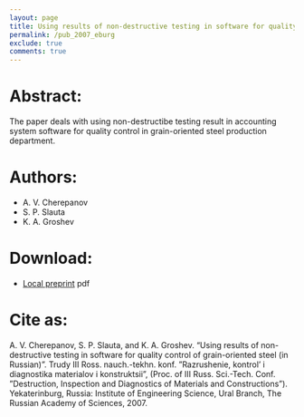 ```yaml
---
layout: page
title: Using results of non-destructive testing in software for quality control of grain-oriented steel (in Russian)
permalink: /pub_2007_eburg
exclude: true
comments: true
---
```

# Abstract:
The paper deals with using non-destructibe testing result in accounting system software for quality control in grain-oriented steel production department.

# Authors:
* A. V. Cherepanov
* S. P. Slauta
* K. A. Groshev

# Download:
* [Local preprint](/assets/groshev07conf_eburg.pdf) pdf

# Cite as:

A. V. Cherepanov, S. P. Slauta, and K. A. Groshev. “Using results of non-destructive testing in software for quality control of grain-oriented steel (in Russian)”. Trudy III Ross. nauch.-tekhn. konf. ”Razrushenie, kontrol’ i diagnostika materialov i konstruktsii”, (Proc. of III Russ. Sci.-Tech. Conf. ”Destruction, Inspection and Diagnostics of Materials and Constructions”). Yekaterinburg, Russia: Institute of Engineering Science, Ural Branch, The Russian Academy of Sciences, 2007.
